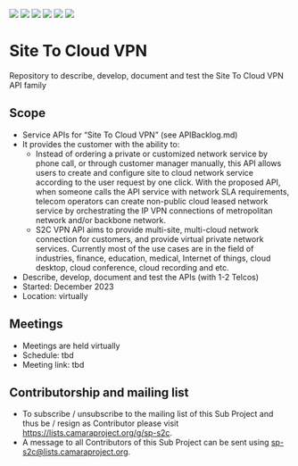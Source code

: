 <a href="https://github.com/camaraproject/SiteToCloudVPN/commits/" title="Last Commit"><img src="https://img.shields.io/github/last-commit/camaraproject/SiteToCloudVPN?style=plastic"></a>
<a href="https://github.com/camaraproject/SiteToCloudVPN/issues" title="Open Issues"><img src="https://img.shields.io/github/issues/camaraproject/SiteToCloudVPN?style=plastic"></a>
<a href="https://github.com/camaraproject/SiteToCloudVPN/pulls" title="Open Pull Requests"><img src="https://img.shields.io/github/issues-pr/camaraproject/SiteToCloudVPN?style=plastic"></a>
<a href="https://github.com/camaraproject/SiteToCloudVPN/graphs/contributors" title="Contributors"><img src="https://img.shields.io/github/contributors/camaraproject/SiteToCloudVPN?style=plastic"></a>
<a href="https://github.com/camaraproject/SiteToCloudVPN" title="Repo Size"><img src="https://img.shields.io/github/repo-size/camaraproject/SiteToCloudVPN?style=plastic"></a>
<a href="https://github.com/camaraproject/SiteToCloudVPN/blob/main/LICENSE" title="License"><img src="https://img.shields.io/badge/License-Apache%202.0-green.svg?style=plastic"></a>

# Site To Cloud VPN
Repository to describe, develop, document and test the Site To Cloud VPN API family

## Scope
* Service APIs for “Site To Cloud VPN” (see APIBacklog.md)  
* It provides the customer with the ability to:  
  * Instead of ordering a private or customized network service by phone call, or through customer manager manually, this API allows users to create and configure site to cloud network service according to the user request by one click. With the proposed API, when someone calls the API service with network SLA requirements, telecom operators can create non-public cloud leased network service by orchestrating the IP VPN connections of metropolitan network and/or backbone network.
  * S2C VPN API aims to provide multi-site, multi-cloud network connection for customers, and provide virtual private network services. Currently most of the use cases are in the field of industries, finance, education, medical, Internet of things, cloud desktop, cloud conference, cloud recording and etc.
* Describe, develop, document and test the APIs (with 1-2 Telcos)  
* Started: December 2023
* Location: virtually  

## Meetings
* Meetings are held virtually
* Schedule: tbd
* Meeting link: tbd

## Contributorship and mailing list
* To subscribe / unsubscribe to the mailing list of this Sub Project and thus be / resign as Contributor please visit <https://lists.camaraproject.org/g/sp-s2c>.
* A message to all Contributors of this Sub Project can be sent using <sp-s2c@lists.camaraproject.org>.
